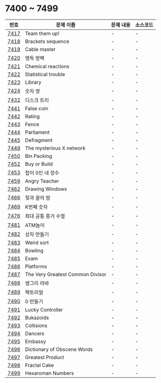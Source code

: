 # 7400 ~ 7499

번호 | 문제 이름 | 문제 내용 | 소스코드
--- | --- | --- | ---
[7417](https://www.acmicpc.net/problem/7417) | Team them up! | - | -
[7418](https://www.acmicpc.net/problem/7418) | Brackets sequence | - | -
[7419](https://www.acmicpc.net/problem/7419) | Cable master | - | -
[7420](https://www.acmicpc.net/problem/7420) | 맹독 방벽 | - | -
[7421](https://www.acmicpc.net/problem/7421) | Chemical reactions | - | -
[7422](https://www.acmicpc.net/problem/7422) | Statistical trouble | - | -
[7423](https://www.acmicpc.net/problem/7423) | Library | - | -
[7424](https://www.acmicpc.net/problem/7424) | 숫자 쌍 | - | -
[7432](https://www.acmicpc.net/problem/7432) | 디스크 트리 | - | -
[7441](https://www.acmicpc.net/problem/7441) | False coin | - | -
[7442](https://www.acmicpc.net/problem/7442) | Rating | - | -
[7443](https://www.acmicpc.net/problem/7443) | Fence | - | -
[7444](https://www.acmicpc.net/problem/7444) | Parliament | - | -
[7445](https://www.acmicpc.net/problem/7445) | Defragment | - | -
[7449](https://www.acmicpc.net/problem/7449) | The mysterious X network | - | -
[7450](https://www.acmicpc.net/problem/7450) | Bin Packing | - | -
[7452](https://www.acmicpc.net/problem/7452) | Buy or Build | - | -
[7453](https://www.acmicpc.net/problem/7453) | 합이 0인 네 정수 | - | -
[7459](https://www.acmicpc.net/problem/7459) | Angry Teacher | - | -
[7462](https://www.acmicpc.net/problem/7462) | Drawing Windows | - | -
[7466](https://www.acmicpc.net/problem/7466) | 젖과 꿀의 땅 | - | -
[7469](https://www.acmicpc.net/problem/7469) | K번째 숫자 | - | -
[7476](https://www.acmicpc.net/problem/7476) | 최대 공통 증가 수열 | - | -
[7481](https://www.acmicpc.net/problem/7481) | ATM놀이 | - | -
[7482](https://www.acmicpc.net/problem/7482) | 상자 만들기 | - | -
[7483](https://www.acmicpc.net/problem/7483) | Weird sort | - | -
[7484](https://www.acmicpc.net/problem/7484) | Bowling | - | -
[7485](https://www.acmicpc.net/problem/7485) | Exam | - | -
[7486](https://www.acmicpc.net/problem/7486) | Platforms | - | -
[7487](https://www.acmicpc.net/problem/7487) | The Very Greatest Common Divisor  | - | -
[7488](https://www.acmicpc.net/problem/7488) | 앵그리 라바 | - | -
[7489](https://www.acmicpc.net/problem/7489) | 팩토리얼 | - | -
[7490](https://www.acmicpc.net/problem/7490) | 0 만들기 | - | -
[7491](https://www.acmicpc.net/problem/7491) | Lucky Controller | - | -
[7492](https://www.acmicpc.net/problem/7492) | Bukazoids | - | -
[7493](https://www.acmicpc.net/problem/7493) | Collisions | - | -
[7494](https://www.acmicpc.net/problem/7494) | Dancers | - | -
[7495](https://www.acmicpc.net/problem/7495) | Embassy | - | -
[7496](https://www.acmicpc.net/problem/7496) | Dictionary of Obscene Words | - | -
[7497](https://www.acmicpc.net/problem/7497) | Greatest Product | - | -
[7498](https://www.acmicpc.net/problem/7498) | Fractal Cake | - | -
[7499](https://www.acmicpc.net/problem/7499) | Hexaroman Numbers | - | -
